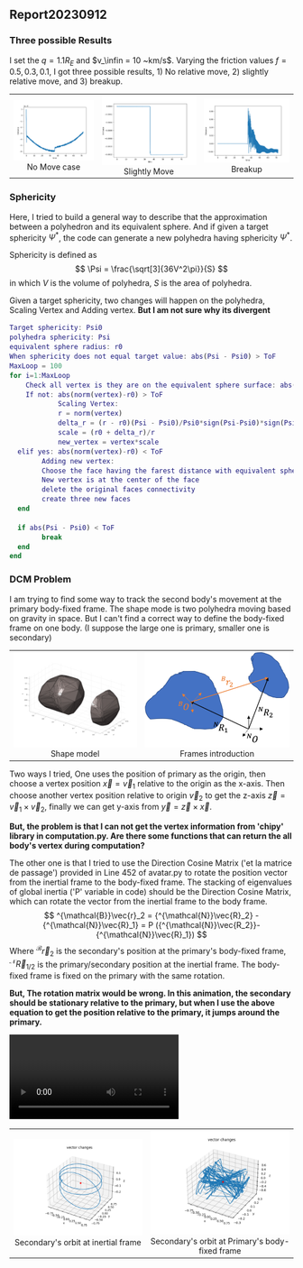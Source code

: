 ## Report20230912

### Three possible Results

I set the $q = 1.1 R_E$ and $v_\infin = 10 ~km/s$. Varying the friction values $f = 0.5, 0.3, 0.1$, I got three possible results, 1) No relative move, 2) slightly relative move, and 3) breakup. 

<table>
    <tr>
        <td ><center><img src="./Report20230912_pic/NoMove.png" >No Move case </center></td>
        <td ><center><img src="./Report20230912_pic/slightlyMove.png" >Slightly Move </center></td>
      <td ><center><img src="./Report20230912_pic/breakup.png" >Breakup </center></td>
    </tr>
</table> 

### Sphericity

Here, I tried to build a general way to describe that the approximation between a polyhedron and its equivalent sphere. And if given a target sphericity $\Psi^*$, the code can generate a new polyhedra having sphericity $\Psi^*$.

Sphericity is defined as 
$$
\Psi = \frac{\sqrt[3]{36V^2\pi}}{S}
$$
in which $V$ is the volume of polyhedra, $S$ is the area of polyhedra.

Given a target sphericity, two changes will happen on the polyhedra, Scaling Vertex and Adding vertex. **But I am not sure why its divergent**

```matlab
Target sphericity: Psi0
polyhedra sphericity: Psi
equivalent sphere radius: r0
When sphericity does not equal target value: abs(Psi - Psi0) > ToF
MaxLoop = 100
for i=1:MaxLoop
	Check all vertex is they are on the equivalent sphere surface: abs(norm(vertex)-r0)
	If not: abs(norm(vertex)-r0) > ToF
			Scaling Vertex:
			r = norm(vertex)
			delta_r = (r - r0)(Psi - Psi0)/Psi0*sign(Psi-Psi0)*sign(Psi0-1)
			scale = (r0 + delta_r)/r
			new_vertex = vertex*scale
  elif yes: abs(norm(vertex)-r0) < ToF
  		Adding new vertex:
  		Choose the face having the farest distance with equivalent sphere
  		New vertex is at the center of the face
  		delete the original faces connectivity
  		create three new faces
  end
  
  if abs(Psi - Psi0) < ToF
  		break
  end
end
```

### DCM Problem

I am trying to find some way to track the second body's movement at the primary body-fixed frame. The shape mode is two polyhedra moving based on gravity in space. But I can't find a correct way to define the body-fixed frame on one body. (I suppose the large one is primary, smaller one is secondary)

<table>
    <tr>
        <td ><center><img src="./Report20230911_pic/shapemodel.png" >Shape model </center></td>
        <td ><center><img src="./Report20230911_pic/config.png" >Frames introduction </center></td>
    </tr>
</table> 

Two ways I tried, One uses the position of primary as the origin, then choose a vertex position $\vec{x} = \vec{v}_1$ relative to the origin as the x-axis. Then choose another vertex position relative to origin $\vec{v}_2$ to get the z-axis $\vec{z} = \vec{v}_1 \times \vec{v}_2$, finally we can get y-axis from $\vec{y} = \vec{z}\times \vec{x}$. 

**But, the problem is that I can not get the vertex information from 'chipy' library in computation.py. Are there some functions that can return the all body's vertex during computation?**



The other one is that I tried to use the Direction Cosine Matrix ('et la matrice de passage') provided in Line 452 of avatar.py to rotate the position vector from the inertial frame to the body-fixed frame. The stacking of eigenvalues of global inertia ('P' variable in code) should be the Direction Cosine Matrix, which can rotate the vector from the inertial frame to the body frame.
$$
^{\mathcal{B}}\vec{r}_2 = {^{\mathcal{N}}\vec{R}_2} - {^{\mathcal{N}}\vec{R}_1} = P ({^{\mathcal{N}}\vec{R_2}}-{^{\mathcal{N}}\vec{R}_1})
$$
Where $^{\mathcal{B}}\vec{r}_2$ is the secondary's position at the primary's body-fixed frame, ${^{\mathcal{N}}\vec{R}_{1/2}}$ is the primary/secondary position at the inertial frame. The body-fixed frame is fixed on the primary with the same rotation.

 **But, The rotation matrix would be wrong. In this animation, the secondary should be stationary relative to the primary, but when I use the above equation to get the position relative to the primary, it jumps around the primary.**

<video src="Report20230911_pic/stationary.avi"></video>

<table>
    <tr>
        <td ><center><img src="./Report20230911_pic/traj_bdycenter.png" >Secondary's orbit at inertial frame </center></td>
        <td ><center><img src="./Report20230911_pic/traj_bdyfix.png" >Secondary's orbit at Primary's body-fixed frame </center></td>
    </tr>
</table> 